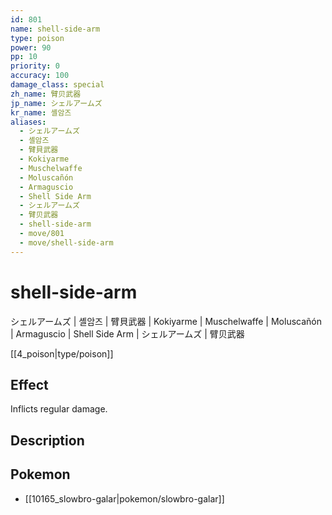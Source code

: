 ```yaml
---
id: 801
name: shell-side-arm
type: poison
power: 90
pp: 10
priority: 0
accuracy: 100
damage_class: special
zh_name: 臂贝武器
jp_name: シェルアームズ
kr_name: 셸암즈
aliases:
  - シェルアームズ
  - 셸암즈
  - 臂貝武器
  - Kokiyarme
  - Muschelwaffe
  - Moluscañón
  - Armaguscio
  - Shell Side Arm
  - シェルアームズ
  - 臂贝武器
  - shell-side-arm
  - move/801
  - move/shell-side-arm
---
```

# shell-side-arm
    
シェルアームズ | 셸암즈 | 臂貝武器 | Kokiyarme | Muschelwaffe | Moluscañón | Armaguscio | Shell Side Arm | シェルアームズ | 臂贝武器

[[4_poison|type/poison]]

## Effect

Inflicts regular damage.

## Description



## Pokemon

- [[10165_slowbro-galar|pokemon/slowbro-galar]]

